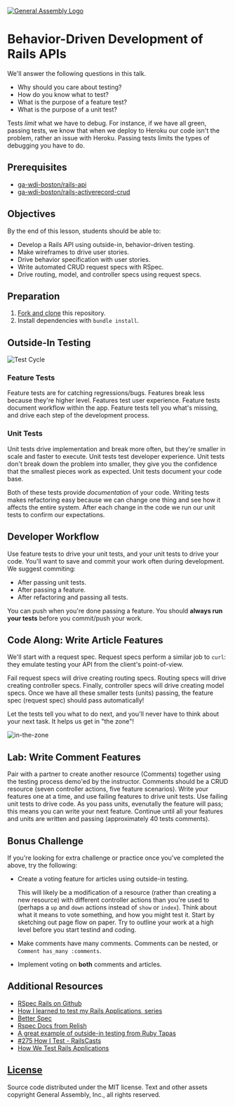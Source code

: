 [![General Assembly Logo](https://camo.githubusercontent.com/1a91b05b8f4d44b5bbfb83abac2b0996d8e26c92/687474703a2f2f692e696d6775722e636f6d2f6b6538555354712e706e67)](https://generalassemb.ly/education/web-development-immersive)

# Behavior-Driven Development of Rails APIs

We'll answer the following questions in this talk.

-   Why should you care about testing?
-   How do you know what to test?
-   What is the purpose of a feature test?
-   What is the purpose of a unit test?

Tests *limit* what we have to debug. For instance, if we have all green, passing
tests, we know that when we deploy to Heroku our code isn't the problem, rather
an issue with Heroku. Passing tests limits the types of debugging you have to
do.

## Prerequisites

-   [ga-wdi-boston/rails-api](https://github.com/ga-wdi-boston/rails-api)
-   [ga-wdi-boston/rails-activerecord-crud](https://github.com/ga-wdi-boston/rails-activerecord-crud)

## Objectives

By the end of this lesson, students should be able to:

-   Develop a Rails API using outside-in, behavior-driven testing.
-   Make wireframes to drive user stories.
-   Drive behavior specification with user stories.
-   Write automated CRUD request specs with RSpec.
-   Drive routing, model, and controller specs using request specs.

## Preparation

1.  [Fork and clone](https://github.com/ga-wdi-boston/meta/wiki/ForkAndClone)
    this repository.
1.  Install dependencies with `bundle install`.

## Outside-In Testing

![Test Cycle](http://jakegoulding.com/images/blog/bdd-cycle.png)

### Feature Tests

Feature tests are for catching regressions/bugs. Features break less because
they're higher level. Features test user experience. Feature tests document
workflow within the app. Feature tests tell you what's missing, and drive each
step of the development process.

### Unit Tests

Unit tests drive implementation and break more often, but they're smaller in
scale and faster to execute. Unit tests test developer experience. Unit tests
don't break down the problem into smaller, they give you the confidence that the
smallest pieces work as expected. Unit tests document your code base.

Both of these tests provide *documentation* of your code. Writing tests makes
refactoring easy because we can change one thing and see how it affects the
entire system. After each change in the code we run our unit tests to confirm
our expectations.

## Developer Workflow

Use feature tests to drive your unit tests, and your unit tests to drive your
code. You'll want to save and commit your work often during development. We
suggest commiting:

-   After passing unit tests.
-   After passing a feature.
-   After refactoring and passing all tests.

You can push when you're done passing a feature. You should **always run your
tests** before you commit/push your work.

## Code Along: Write Article Features

We'll start with a request spec. Request specs perform a similar job to `curl`:
they emulate testing your API from the client's point-of-view.

Fail request specs will drive creating routing specs. Routing specs will drive
creating controller specs. Finally, controller specs will drive creating model
specs. Once we have all these smaller tests (units) passing, the feature spec
(request spec) should pass automatically!

Let the tests tell you what to do next, and you'll never have to think about
your next task. It helps us get in "the zone"!

![in-the-zone](https://cloud.githubusercontent.com/assets/388761/13177815/7ed80d26-d6e9-11e5-8cf8-56d896cd0fbe.gif)

## Lab: Write Comment Features

Pair with a partner to create another resource (Comments) together using the
testing process demo'ed by the instructor. Comments should be a CRUD resource
(seven controller actions, five feature scenarios). Write your features one at a
time, and use failing features to drive unit tests. Use failing unit tests to
drive code. As you pass units, evenutally the feature will pass; this means you
can write your next feature. Continue until all your features and units are
written and passing (approximately 40 tests comments).

## Bonus Challenge

If you're looking for extra challenge or practice once you've completed the
above, try the following:

-   Create a voting feature for articles using outside-in testing.

    This will likely be a modification of a resource (rather than creating a new
    resource) with different controller actions than you're used to (perhaps a
    `up` and `down` actions instead of `show` or `index`). Think about what it
    means to vote something, and how you might test it. Start by sketching out
    page flow on paper. Try to outline your work at a high level before you
    start testind and coding.

-   Make comments have many comments. Comments can be nested, or `Comment
    has_many :comments`.
-   Implement voting on **both** comments and articles.

## Additional Resources

-   [RSpec Rails on Github](https://github.com/rspec/rspec-rails)
-   [How I learned to test my Rails Applications, series](http://everydayrails.com/2012/03/12/testing-series-intro.html)
-   [Better Spec](http://betterspecs.org/)
-   [Rspec Docs from Relish](https://relishapp.com/rspec)
-   [A great example of outside-in testing from Ruby Tapas](http://everydayrails.com/2014/01/15/outside-in-example-ruby-tapas.html)
-   [#275 How I Test - RailsCasts](http://railscasts.com/episodes/275-how-i-test)
-   [How We Test Rails Applications](http://robots.thoughtbot.com/how-we-test-rails-applications)

## [License](LICENSE)

Source code distributed under the MIT license. Text and other assets copyright
General Assembly, Inc., all rights reserved.
